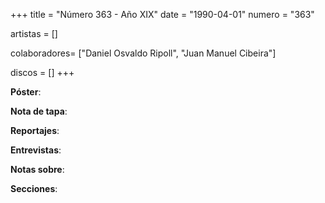 +++
title = "Número 363 - Año XIX"
date = "1990-04-01"
numero = "363"

artistas = []

colaboradores= ["Daniel Osvaldo Ripoll", "Juan Manuel Cibeira"]

discos = []
+++

**Póster**: 

**Nota de tapa**: 

**Reportajes**: 

**Entrevistas**: 

**Notas sobre**:

**Secciones**:
